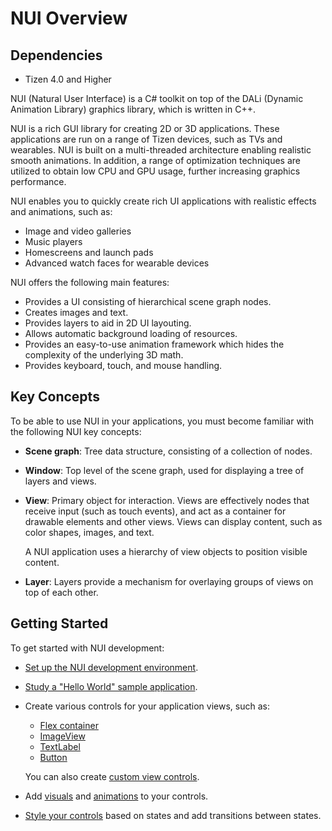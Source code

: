 # NUI Overview
## Dependencies
-   Tizen 4.0 and Higher

NUI (Natural User Interface) is a C\# toolkit on top of the DALi (Dynamic Animation Library) graphics library, which is written in C++.

NUI is a rich GUI library for creating 2D or 3D applications. These applications are run on a range of Tizen devices, such as TVs and wearables. NUI is built on a multi-threaded architecture enabling realistic smooth animations. In addition, a range of optimization techniques are utilized to obtain low CPU and GPU usage, further increasing graphics performance.

NUI enables you to quickly create rich UI applications with realistic effects and animations, such as:

-   Image and video galleries
-   Music players
-   Homescreens and launch pads
-   Advanced watch faces for wearable devices

NUI offers the following main features:

-   Provides a UI consisting of hierarchical scene graph nodes.
-   Creates images and text.
-   Provides layers to aid in 2D UI layouting.
-   Allows automatic background loading of resources.
-   Provides an easy-to-use animation framework which hides the complexity of the underlying 3D math.
-   Provides keyboard, touch, and mouse handling.

<a name="concepts"></a>
## Key Concepts

To be able to use NUI in your applications, you must become familiar with the following NUI key concepts:

-   **Scene graph**: Tree data structure, consisting of a collection of nodes.
-   **Window**: Top level of the scene graph, used for displaying a tree of layers and views.
-   **View**: Primary object for interaction. Views are effectively nodes that receive input (such as touch events), and act as a container for drawable elements and other views. Views can display content, such as color shapes, images, and text.

    A NUI application uses a hierarchy of view objects to position visible content.

-   **Layer**: Layers provide a mechanism for overlaying groups of views on top of each other.

<a name="started"></a>
## Getting Started 

To get started with NUI development:

-   [Set up the NUI development environment](setup-ubuntu.md).
-   [Study a "Hello World" sample application](hello-world.md).
-   Create various controls for your application views, such as:

    -   [Flex container](flexcontainer.md)
    -   [ImageView](imageview.md)
    -   [TextLabel](textlabel.md)
    -   [Button](button.md)

    You can also create [custom view controls](creating-custom-view-controls.md).

-   Add [visuals](visuals.md) and [animations](animation.md) to your controls.
-   [Style your controls](styling-controls-with-JSON.md) based on states and add transitions between states.

